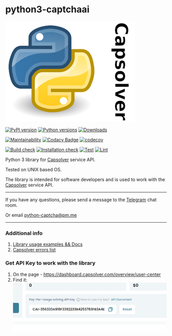 # python3-captchaai
![](files/CaptchaAISm.png)

[![PyPI version](https://badge.fury.io/py/python3-captchaai.svg)](https://badge.fury.io/py/python3-captchaai)
[![Python versions](https://img.shields.io/pypi/pyversions/python3-captchaai.svg?logo=python&logoColor=FBE072)](https://badge.fury.io/py/python3-captchaai)
[![Downloads](https://pepy.tech/badge/python3-captchaai/month)](https://pepy.tech/project/python3-captchaai)

[![Maintainability](https://api.codeclimate.com/v1/badges/3431fd3fe71baf7eb9da/maintainability)](https://codeclimate.com/github/AndreiDrang/python3-captchaai/maintainability)
[![Codacy Badge](https://app.codacy.com/project/badge/Grade/323d4eda0fe1477bbea8fe8902b9e97e)](https://www.codacy.com/gh/AndreiDrang/python3-captchaai/dashboard?utm_source=github.com&amp;utm_medium=referral&amp;utm_content=AndreiDrang/python3-captchaai&amp;utm_campaign=Badge_Grade)
[![codecov](https://codecov.io/gh/AndreiDrang/python3-captchaai/branch/main/graph/badge.svg?token=2L4VVIF4G8)](https://codecov.io/gh/AndreiDrang/python3-captchaai)

[![Build check](https://github.com/AndreiDrang/python3-captchaai/actions/workflows/test_build.yml/badge.svg?branch=main)](https://github.com/AndreiDrang/python3-captchaai/actions/workflows/test_build.yml)
[![Installation check](https://github.com/AndreiDrang/python3-captchaai/actions/workflows/install.yml/badge.svg?branch=main)](https://github.com/AndreiDrang/python3-captchaai/actions/workflows/install.yml)
[![Test](https://github.com/AndreiDrang/python3-captchaai/actions/workflows/test.yml/badge.svg?branch=main)](https://github.com/AndreiDrang/python3-captchaai/actions/workflows/test.yml)
[![Lint](https://github.com/AndreiDrang/python3-captchaai/actions/workflows/lint.yml/badge.svg?branch=main)](https://github.com/AndreiDrang/python3-captchaai/actions/workflows/lint.yml)


Python 3 library for [Capsolver](https://capsolver.com/) service API.

Tested on UNIX based OS.

The library is intended for software developers and is used to work with the [Capsolver](https://capsolver.com/) service API.

***

If you have any questions, please send a message to the [Telegram](https://t.me/pythoncaptcha) chat room.

Or email python-captcha@pm.me

***

### Additional info
1. [Library usage examples && Docs](https://andreidrang.github.io/python3-captchaai/)
2. [Capsolver errors list](https://captchaai.atlassian.net/wiki/spaces/CAPTCHAAI/pages/426145/)


### Get API Key to work with the library
1. On the page - https://dashboard.capsolver.com/overview/user-center
2. Find it: ![img.png](files/img.png)

